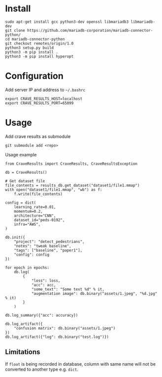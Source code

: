 # Install

    sudo apt-get install gcc python3-dev openssl libmariadb3 libmariadb-dev
    git clone https://github.com/mariadb-corporation/mariadb-connector-python/
    cd mariadb-connector-python
    git checkout remotes/origin/1.0
    python3 setup.py build
    python3 -m pip install .
    python3 -m pip install hyperopt

# Configuration

Add server IP and address to `~/.bashrc`

    export CRAVE_RESULTS_HOST=localhost
    export CRAVE_RESULTS_PORT=65099

# Usage

Add crave results as submodule

    git submodule add <repo>

Usage example

    from CraveResults import CraveResults, CraveResultsException

    db = CraveResults()

    # Get dataset file
    file_contents = results_db.get_dataset("dataset1/file1.mmap")
    with open("dataset1/file1.mmap", "wb") as f:
        f.write(file_contents)

    config = dict(
        learning_rate=0.01,
        momentum=0.2,
        architecture="CNN",
        dataset_id="peds-0192",
        infra="AWS",
    )

    db.init({
        "project": "detect_pedestrians",
        "notes": "tweak baseline",
        "tags": ["baseline", "paper1"],
        "config": config
    })
    
    for epoch in epochs:
        db.log(
            {
                "loss": loss,
                "acc": acc,
                "some_text": "Some text %d" % it,
                "augmentation image": db.binary("assets/1.jpeg", "%d.jpg" % it)
            }
        )

    db.log_summary({"acc": accuracy})
    
    db.log_artifact({
        "confusion matrix": db.binary("assets/1.jpeg")
    })
    db.log_artifact({"log": db.binary("test.log")})


## Limitations
If `float` is being recorded in database, column with same name will not be converted to another type e.g. `dict`.
